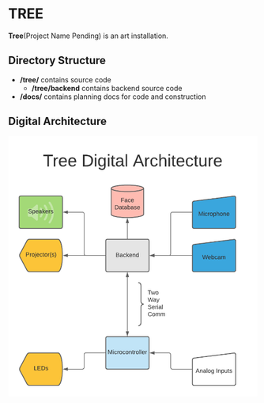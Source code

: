 TREE
====

**Tree**(Project Name Pending) is an art installation.

Directory Structure
-------------------

* **/tree/** contains source code
  * **/tree/backend** contains backend source code
* **/docs/** contains planning docs for code and construction



Digital Architecture
--------------------

![Graph depicting the digital architecture of the project. Primarily, a Backend connected to a Microcontroller. ](docs/tree-digital-architecture.png)
